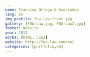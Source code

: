 ```yaml
---
name: Franciso Ortega & Asociados
lang: en
img_profile: foa-law-front.jpg
gallery: [FOA-Law.jpg, FOA-Law2.jpg]
footer: Website
year: 2013
works: [HTML, CSS3]
website: http://foa-law.com/en/
categories: [portfolio,en]
---
```

